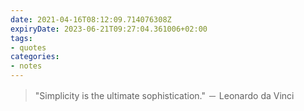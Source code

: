 ```yaml
---
date: 2021-04-16T08:12:09.714076308Z
expiryDate: 2023-06-21T09:27:04.361006+02:00
tags:
- quotes
categories:
- notes
---
```


> "Simplicity is the ultimate sophistication." － Leonardo da Vinci

